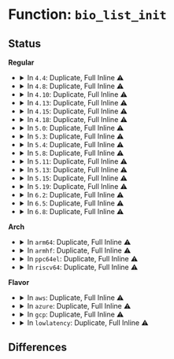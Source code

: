 # Function: <code>bio_list_init</code>

## Status
<b>Regular</b>
<ul>
<li>
<details>
<summary>In <code>4.4</code>: Duplicate, Full Inline ⚠️</summary>

**Collision:** Static Duplication

**Inline:** Full

**Transformation:** False

**Instances:**

```
In block/bio.c (ffffffff813b0335)
Location: include/linux/bio.h:606
Inline: True
Inline callers:
  - block/bio.c:punt_bios_to_rescuer
  - block/bio.c:punt_bios_to_rescuer
  - block/bio.c:__bioset_create
```
```
In block/blk-core.c (ffffffff813b9c18)
Location: include/linux/bio.h:606
Inline: True
```
```
In block/blk-throttle.c (ffffffff813d948a)
Location: include/linux/bio.h:606
Inline: True
Inline callers:
  - block/blk-throttle.c:throtl_pd_alloc
  - block/blk-throttle.c:throtl_pd_alloc
```
```
In drivers/block/xen-blkfront.c (ffffffff81577dae)
Location: include/linux/bio.h:606
Inline: True
Inline callers:
  - drivers/block/xen-blkfront.c:blkif_recover
```
</details>
</li>
<li>
<details>
<summary>In <code>4.8</code>: Duplicate, Full Inline ⚠️</summary>

**Collision:** Static Duplication

**Inline:** Full

**Transformation:** False

**Instances:**

```
In block/bio.c (ffffffff813f46ac)
Location: include/linux/bio.h:558
Inline: True
Inline callers:
  - block/bio.c:__bioset_create
  - block/bio.c:punt_bios_to_rescuer
  - block/bio.c:punt_bios_to_rescuer
```
```
In block/blk-core.c (ffffffff813fd9f8)
Location: include/linux/bio.h:558
Inline: True
```
```
In block/blk-throttle.c (ffffffff8141f9ec)
Location: include/linux/bio.h:558
Inline: True
Inline callers:
  - block/blk-throttle.c:blk_throtl_dispatch_work_fn
  - block/blk-throttle.c:throtl_pd_alloc
  - block/blk-throttle.c:throtl_pd_alloc
```
```
In drivers/block/xen-blkfront.c (ffffffff815ce136)
Location: include/linux/bio.h:558
Inline: True
Inline callers:
  - drivers/block/xen-blkfront.c:blkfront_resume
```
</details>
</li>
<li>
<details>
<summary>In <code>4.10</code>: Duplicate, Full Inline ⚠️</summary>

**Collision:** Static Duplication

**Inline:** Full

**Transformation:** False

**Instances:**

```
In block/bio.c (ffffffff8140e09c)
Location: include/linux/bio.h:560
Inline: True
Inline callers:
  - block/bio.c:__bioset_create
  - block/bio.c:punt_bios_to_rescuer
  - block/bio.c:punt_bios_to_rescuer
```
```
In block/blk-core.c (ffffffff81417338)
Location: include/linux/bio.h:560
Inline: True
```
```
In block/blk-throttle.c (ffffffff8143c4dc)
Location: include/linux/bio.h:560
Inline: True
Inline callers:
  - block/blk-throttle.c:blk_throtl_dispatch_work_fn
  - block/blk-throttle.c:throtl_pd_alloc
  - block/blk-throttle.c:throtl_pd_alloc
```
```
In drivers/block/xen-blkfront.c (ffffffff815facf4)
Location: include/linux/bio.h:560
Inline: True
Inline callers:
  - drivers/block/xen-blkfront.c:blkfront_resume
```
```
In drivers/md/dm.c (ffffffff817339ca)
Location: include/linux/bio.h:560
Inline: True
Inline callers:
  - drivers/md/dm.c:flush_current_bio_list
```
</details>
</li>
<li>
<details>
<summary>In <code>4.13</code>: Duplicate, Full Inline ⚠️</summary>

**Collision:** Static Duplication

**Inline:** Full

**Transformation:** False

**Instances:**

```
In block/bio.c (ffffffff8141bce3)
Location: include/linux/bio.h:579
Inline: True
Inline callers:
  - block/bio.c:bioset_create
  - block/bio.c:punt_bios_to_rescuer
  - block/bio.c:punt_bios_to_rescuer
  - block/bio.c:punt_bios_to_rescuer
```
```
In block/blk-core.c (ffffffff81425070)
Location: include/linux/bio.h:579
Inline: True
```
```
In block/blk-throttle.c (ffffffff8144b520)
Location: include/linux/bio.h:579
Inline: True
Inline callers:
  - block/blk-throttle.c:blk_throtl_dispatch_work_fn
  - block/blk-throttle.c:throtl_pd_alloc
  - block/blk-throttle.c:throtl_pd_alloc
```
```
In drivers/block/xen-blkfront.c (ffffffff8160eacd)
Location: include/linux/bio.h:579
Inline: True
Inline callers:
  - drivers/block/xen-blkfront.c:blkfront_resume
```
```
In drivers/md/dm.c (ffffffff8174dc81)
Location: include/linux/bio.h:579
Inline: True
```
</details>
</li>
<li>
<details>
<summary>In <code>4.15</code>: Duplicate, Full Inline ⚠️</summary>

**Collision:** Static Duplication

**Inline:** Full

**Transformation:** False

**Instances:**

```
In block/bio.c (ffffffff81446993)
Location: include/linux/bio.h:583
Inline: True
Inline callers:
  - block/bio.c:bioset_create
  - block/bio.c:punt_bios_to_rescuer
  - block/bio.c:punt_bios_to_rescuer
  - block/bio.c:punt_bios_to_rescuer
```
```
In block/blk-core.c (ffffffff81450140)
Location: include/linux/bio.h:583
Inline: True
```
```
In block/blk-throttle.c (ffffffff81476010)
Location: include/linux/bio.h:583
Inline: True
Inline callers:
  - block/blk-throttle.c:blk_throtl_dispatch_work_fn
  - block/blk-throttle.c:throtl_pd_alloc
  - block/blk-throttle.c:throtl_pd_alloc
```
```
In drivers/block/xen-blkfront.c (ffffffff8167734d)
Location: include/linux/bio.h:583
Inline: True
Inline callers:
  - drivers/block/xen-blkfront.c:blkfront_resume
```
```
In drivers/md/dm.c (ffffffff817bfd0a)
Location: include/linux/bio.h:583
Inline: True
```
</details>
</li>
<li>
<details>
<summary>In <code>4.18</code>: Duplicate, Full Inline ⚠️</summary>

**Collision:** Static Duplication

**Inline:** Full

**Transformation:** False

**Instances:**

```
In block/bio.c (ffffffff8147981b)
Location: include/linux/bio.h:626
Inline: True
Inline callers:
  - block/bio.c:bioset_init
  - block/bio.c:punt_bios_to_rescuer
  - block/bio.c:punt_bios_to_rescuer
  - block/bio.c:punt_bios_to_rescuer
```
```
In block/blk-core.c (ffffffff81483407)
Location: include/linux/bio.h:626
Inline: True
Inline callers:
  - block/blk-core.c:generic_make_request
  - block/blk-core.c:generic_make_request
  - block/blk-core.c:generic_make_request
  - block/blk-core.c:generic_make_request
```
```
In block/blk-throttle.c (ffffffff814aa601)
Location: include/linux/bio.h:626
Inline: True
Inline callers:
  - block/blk-throttle.c:blk_throtl_dispatch_work_fn
  - block/blk-throttle.c:throtl_pd_alloc
  - block/blk-throttle.c:throtl_pd_alloc
```
```
In drivers/block/xen-blkfront.c (ffffffff816af296)
Location: include/linux/bio.h:626
Inline: True
Inline callers:
  - drivers/block/xen-blkfront.c:blkfront_resume
```
</details>
</li>
<li>
<details>
<summary>In <code>5.0</code>: Duplicate, Full Inline ⚠️</summary>

**Collision:** Static Duplication

**Inline:** Full

**Transformation:** False

**Instances:**

```
In block/bio.c (ffffffff8149787b)
Location: include/linux/bio.h:588
Inline: True
Inline callers:
  - block/bio.c:bioset_init
  - block/bio.c:punt_bios_to_rescuer
  - block/bio.c:punt_bios_to_rescuer
  - block/bio.c:punt_bios_to_rescuer
```
```
In block/blk-core.c (ffffffff8149ebcd)
Location: include/linux/bio.h:588
Inline: True
Inline callers:
  - block/blk-core.c:generic_make_request
  - block/blk-core.c:generic_make_request
  - block/blk-core.c:generic_make_request
  - block/blk-core.c:generic_make_request
```
```
In block/blk-throttle.c (ffffffff814c4a3d)
Location: include/linux/bio.h:588
Inline: True
Inline callers:
  - block/blk-throttle.c:blk_throtl_dispatch_work_fn
  - block/blk-throttle.c:throtl_pd_alloc
  - block/blk-throttle.c:throtl_pd_alloc
```
```
In drivers/block/xen-blkfront.c (ffffffff816d3ac6)
Location: include/linux/bio.h:588
Inline: True
Inline callers:
  - drivers/block/xen-blkfront.c:blkfront_resume
```
</details>
</li>
<li>
<details>
<summary>In <code>5.3</code>: Duplicate, Full Inline ⚠️</summary>

**Collision:** Static Duplication

**Inline:** Full

**Transformation:** False

**Instances:**

```
In block/bio.c (ffffffff814c521a)
Location: include/linux/bio.h:584
Inline: True
Inline callers:
  - block/bio.c:bioset_init
  - block/bio.c:punt_bios_to_rescuer
  - block/bio.c:punt_bios_to_rescuer
  - block/bio.c:punt_bios_to_rescuer
```
```
In block/blk-core.c (ffffffff814ccc38)
Location: include/linux/bio.h:584
Inline: True
```
```
In block/blk-cgroup.c (ffffffff814efe9a)
Location: include/linux/bio.h:584
Inline: True
Inline callers:
  - block/blk-cgroup.c:blkg_alloc
  - block/blk-cgroup.c:blkg_async_bio_workfn
```
```
In block/blk-throttle.c (ffffffff814f31e9)
Location: include/linux/bio.h:584
Inline: True
Inline callers:
  - block/blk-throttle.c:blk_throtl_dispatch_work_fn
  - block/blk-throttle.c:throtl_pd_alloc
  - block/blk-throttle.c:throtl_pd_alloc
```
```
In drivers/block/xen-blkfront.c (ffffffff8170f596)
Location: include/linux/bio.h:584
Inline: True
Inline callers:
  - drivers/block/xen-blkfront.c:blkfront_resume
```
</details>
</li>
<li>
<details>
<summary>In <code>5.4</code>: Duplicate, Full Inline ⚠️</summary>

**Collision:** Static Duplication

**Inline:** Full

**Transformation:** False

**Instances:**

```
In block/bio.c (ffffffff814de12a)
Location: include/linux/bio.h:585
Inline: True
Inline callers:
  - block/bio.c:bioset_init
  - block/bio.c:punt_bios_to_rescuer
  - block/bio.c:punt_bios_to_rescuer
  - block/bio.c:punt_bios_to_rescuer
```
```
In block/blk-core.c (ffffffff814e5e68)
Location: include/linux/bio.h:585
Inline: True
```
```
In block/blk-cgroup.c (ffffffff8150934a)
Location: include/linux/bio.h:585
Inline: True
Inline callers:
  - block/blk-cgroup.c:blkg_alloc
  - block/blk-cgroup.c:blkg_async_bio_workfn
```
```
In block/blk-throttle.c (ffffffff8150c789)
Location: include/linux/bio.h:585
Inline: True
Inline callers:
  - block/blk-throttle.c:blk_throtl_dispatch_work_fn
  - block/blk-throttle.c:throtl_pd_alloc
  - block/blk-throttle.c:throtl_pd_alloc
```
```
In drivers/block/xen-blkfront.c (ffffffff81733896)
Location: include/linux/bio.h:585
Inline: True
Inline callers:
  - drivers/block/xen-blkfront.c:blkfront_resume
```
</details>
</li>
<li>
<details>
<summary>In <code>5.8</code>: Duplicate, Full Inline ⚠️</summary>

**Collision:** Static Duplication

**Inline:** Full

**Transformation:** False

**Instances:**

```
In block/bio.c (ffffffff8153eb34)
Location: include/linux/bio.h:575
Inline: True
Inline callers:
  - block/bio.c:bioset_init
  - block/bio.c:punt_bios_to_rescuer
  - block/bio.c:punt_bios_to_rescuer
  - block/bio.c:punt_bios_to_rescuer
```
```
In block/blk-core.c (ffffffff81545066)
Location: include/linux/bio.h:575
Inline: True
```
```
In block/blk-cgroup.c (ffffffff8156a5ad)
Location: include/linux/bio.h:575
Inline: True
Inline callers:
  - block/blk-cgroup.c:blkg_alloc
  - block/blk-cgroup.c:blkg_async_bio_workfn
```
```
In block/blk-throttle.c (ffffffff8156cb06)
Location: include/linux/bio.h:575
Inline: True
Inline callers:
  - block/blk-throttle.c:blk_throtl_dispatch_work_fn
  - block/blk-throttle.c:throtl_pd_alloc
  - block/blk-throttle.c:throtl_pd_alloc
```
```
In drivers/block/xen-blkfront.c (ffffffff817f0bf6)
Location: include/linux/bio.h:575
Inline: True
Inline callers:
  - drivers/block/xen-blkfront.c:blkfront_resume
```
</details>
</li>
<li>
<details>
<summary>In <code>5.11</code>: Duplicate, Full Inline ⚠️</summary>

**Collision:** Static Duplication

**Inline:** Full

**Transformation:** False

**Instances:**

```
In block/bio.c (ffffffff8155b344)
Location: include/linux/bio.h:577
Inline: True
Inline callers:
  - block/bio.c:bioset_init
  - block/bio.c:punt_bios_to_rescuer
  - block/bio.c:punt_bios_to_rescuer
  - block/bio.c:punt_bios_to_rescuer
```
```
In block/blk-core.c (ffffffff8156156d)
Location: include/linux/bio.h:577
Inline: True
Inline callers:
  - block/blk-core.c:__submit_bio_noacct
  - block/blk-core.c:__submit_bio_noacct
  - block/blk-core.c:__submit_bio_noacct
  - block/blk-core.c:__submit_bio_noacct
```
```
In block/blk-cgroup.c (ffffffff8158500a)
Location: include/linux/bio.h:577
Inline: True
Inline callers:
  - block/blk-cgroup.c:blkg_alloc
  - block/blk-cgroup.c:blkg_async_bio_workfn
```
```
In block/blk-throttle.c (ffffffff81587576)
Location: include/linux/bio.h:577
Inline: True
Inline callers:
  - block/blk-throttle.c:blk_throtl_dispatch_work_fn
  - block/blk-throttle.c:throtl_pd_alloc
  - block/blk-throttle.c:throtl_pd_alloc
```
```
In drivers/block/xen-blkfront.c (ffffffff81805506)
Location: include/linux/bio.h:577
Inline: True
Inline callers:
  - drivers/block/xen-blkfront.c:blkfront_resume
```
</details>
</li>
<li>
<details>
<summary>In <code>5.13</code>: Duplicate, Full Inline ⚠️</summary>

**Collision:** Static Duplication

**Inline:** Full

**Transformation:** False

**Instances:**

```
In block/bio.c (ffffffff81563410)
Location: include/linux/bio.h:580
Inline: True
Inline callers:
  - block/bio.c:bioset_init
  - block/bio.c:punt_bios_to_rescuer
  - block/bio.c:punt_bios_to_rescuer
  - block/bio.c:punt_bios_to_rescuer
```
```
In block/blk-core.c (ffffffff81569cc9)
Location: include/linux/bio.h:580
Inline: True
Inline callers:
  - block/blk-core.c:__submit_bio_noacct
  - block/blk-core.c:__submit_bio_noacct
  - block/blk-core.c:__submit_bio_noacct
  - block/blk-core.c:__submit_bio_noacct
```
```
In block/blk-cgroup.c (ffffffff8158bba1)
Location: include/linux/bio.h:580
Inline: True
Inline callers:
  - block/blk-cgroup.c:blkg_alloc
  - block/blk-cgroup.c:blkg_async_bio_workfn
```
```
In block/blk-throttle.c (ffffffff8158e3c6)
Location: include/linux/bio.h:580
Inline: True
Inline callers:
  - block/blk-throttle.c:blk_throtl_dispatch_work_fn
  - block/blk-throttle.c:throtl_pd_alloc
  - block/blk-throttle.c:throtl_pd_alloc
```
```
In drivers/block/xen-blkfront.c (ffffffff817ea0b6)
Location: include/linux/bio.h:580
Inline: True
Inline callers:
  - drivers/block/xen-blkfront.c:blkfront_resume
```
</details>
</li>
<li>
<details>
<summary>In <code>5.15</code>: Duplicate, Full Inline ⚠️</summary>

**Collision:** Static Duplication

**Inline:** Full

**Transformation:** False

**Instances:**

```
In block/bio.c (ffffffff815c7d40)
Location: include/linux/bio.h:541
Inline: True
Inline callers:
  - block/bio.c:bioset_init
  - block/bio.c:punt_bios_to_rescuer
  - block/bio.c:punt_bios_to_rescuer
  - block/bio.c:punt_bios_to_rescuer
```
```
In block/blk-core.c (ffffffff815cd67f)
Location: include/linux/bio.h:541
Inline: True
Inline callers:
  - block/blk-core.c:__submit_bio_noacct
  - block/blk-core.c:__submit_bio_noacct
  - block/blk-core.c:__submit_bio_noacct
  - block/blk-core.c:__submit_bio_noacct
```
```
In block/blk-cgroup.c (ffffffff815f0f4e)
Location: include/linux/bio.h:541
Inline: True
Inline callers:
  - block/blk-cgroup.c:blkg_alloc
  - block/blk-cgroup.c:blkg_async_bio_workfn
```
```
In block/blk-throttle.c (ffffffff815f40f3)
Location: include/linux/bio.h:541
Inline: True
Inline callers:
  - block/blk-throttle.c:blk_throtl_dispatch_work_fn
  - block/blk-throttle.c:throtl_pd_alloc
  - block/blk-throttle.c:throtl_pd_alloc
```
```
In drivers/block/xen-blkfront.c (ffffffff818767e6)
Location: include/linux/bio.h:541
Inline: True
Inline callers:
  - drivers/block/xen-blkfront.c:blkfront_resume
```
</details>
</li>
<li>
<details>
<summary>In <code>5.19</code>: Duplicate, Full Inline ⚠️</summary>

**Collision:** Static Duplication

**Inline:** Full

**Transformation:** False

**Instances:**

```
In block/bio.c (ffffffff81672a78)
Location: include/linux/bio.h:534
Inline: True
Inline callers:
  - block/bio.c:bioset_init
  - block/bio.c:punt_bios_to_rescuer
  - block/bio.c:punt_bios_to_rescuer
  - block/bio.c:punt_bios_to_rescuer
```
```
In block/blk-core.c (ffffffff81678d21)
Location: include/linux/bio.h:534
Inline: True
Inline callers:
  - block/blk-core.c:__submit_bio_noacct
  - block/blk-core.c:__submit_bio_noacct
  - block/blk-core.c:__submit_bio_noacct
  - block/blk-core.c:__submit_bio_noacct
```
```
In block/blk-cgroup.c (ffffffff816a2eb7)
Location: include/linux/bio.h:534
Inline: True
Inline callers:
  - block/blk-cgroup.c:blkg_alloc
  - block/blk-cgroup.c:blkg_async_bio_workfn
```
```
In block/blk-throttle.c (ffffffff816a67c7)
Location: include/linux/bio.h:534
Inline: True
Inline callers:
  - block/blk-throttle.c:blk_throtl_dispatch_work_fn
  - block/blk-throttle.c:throtl_pd_alloc
  - block/blk-throttle.c:throtl_pd_alloc
```
```
In drivers/block/xen-blkfront.c (ffffffff819be9a5)
Location: include/linux/bio.h:534
Inline: True
Inline callers:
  - drivers/block/xen-blkfront.c:blkfront_resume
```
</details>
</li>
<li>
<details>
<summary>In <code>6.2</code>: Duplicate, Full Inline ⚠️</summary>

**Collision:** Static Duplication

**Inline:** Full

**Transformation:** False

**Instances:**

```
In block/bio.c (ffffffff8172e538)
Location: include/linux/bio.h:534
Inline: True
Inline callers:
  - block/bio.c:bioset_init
  - block/bio.c:punt_bios_to_rescuer
  - block/bio.c:punt_bios_to_rescuer
  - block/bio.c:punt_bios_to_rescuer
```
```
In block/blk-core.c (ffffffff817351c1)
Location: include/linux/bio.h:534
Inline: True
Inline callers:
  - block/blk-core.c:__submit_bio_noacct
  - block/blk-core.c:__submit_bio_noacct
  - block/blk-core.c:__submit_bio_noacct
  - block/blk-core.c:__submit_bio_noacct
```
```
In block/blk-cgroup.c (ffffffff81761485)
Location: include/linux/bio.h:534
Inline: True
Inline callers:
  - block/blk-cgroup.c:blkg_alloc
  - block/blk-cgroup.c:blkg_async_bio_workfn
```
```
In block/blk-throttle.c (ffffffff817657e7)
Location: include/linux/bio.h:534
Inline: True
Inline callers:
  - block/blk-throttle.c:blk_throtl_dispatch_work_fn
  - block/blk-throttle.c:throtl_pd_alloc
  - block/blk-throttle.c:throtl_pd_alloc
```
```
In drivers/block/xen-blkfront.c (ffffffff81b340e5)
Location: include/linux/bio.h:534
Inline: True
Inline callers:
  - drivers/block/xen-blkfront.c:blkfront_resume
```
</details>
</li>
<li>
<details>
<summary>In <code>6.5</code>: Duplicate, Full Inline ⚠️</summary>

**Collision:** Static Duplication

**Inline:** Full

**Transformation:** False

**Instances:**

```
In block/bio.c (ffffffff8176a808)
Location: include/linux/bio.h:547
Inline: True
Inline callers:
  - block/bio.c:bioset_init
  - block/bio.c:punt_bios_to_rescuer
  - block/bio.c:punt_bios_to_rescuer
  - block/bio.c:punt_bios_to_rescuer
```
```
In block/blk-core.c (ffffffff8177173e)
Location: include/linux/bio.h:547
Inline: True
Inline callers:
  - block/blk-core.c:__submit_bio_noacct
  - block/blk-core.c:__submit_bio_noacct
  - block/blk-core.c:__submit_bio_noacct
  - block/blk-core.c:__submit_bio_noacct
```
```
In block/blk-cgroup.c (ffffffff8179fc27)
Location: include/linux/bio.h:547
Inline: True
Inline callers:
  - block/blk-cgroup.c:blkg_alloc
  - block/blk-cgroup.c:blkg_async_bio_workfn
```
```
In block/blk-throttle.c (ffffffff817a48aa)
Location: include/linux/bio.h:547
Inline: True
Inline callers:
  - block/blk-throttle.c:blk_throtl_dispatch_work_fn
  - block/blk-throttle.c:throtl_pd_alloc
  - block/blk-throttle.c:throtl_pd_alloc
```
```
In drivers/block/xen-blkfront.c (ffffffff81b875e5)
Location: include/linux/bio.h:547
Inline: True
Inline callers:
  - drivers/block/xen-blkfront.c:blkfront_resume
```
</details>
</li>
<li>
<details>
<summary>In <code>6.8</code>: Duplicate, Full Inline ⚠️</summary>

**Collision:** Static Duplication

**Inline:** Full

**Transformation:** False

**Instances:**

```
In block/bio.c (ffffffff817acc68)
Location: include/linux/bio.h:562
Inline: True
Inline callers:
  - block/bio.c:bioset_init
  - block/bio.c:punt_bios_to_rescuer
  - block/bio.c:punt_bios_to_rescuer
  - block/bio.c:punt_bios_to_rescuer
```
```
In block/blk-core.c (ffffffff817b3a7e)
Location: include/linux/bio.h:562
Inline: True
Inline callers:
  - block/blk-core.c:__submit_bio_noacct
  - block/blk-core.c:__submit_bio_noacct
  - block/blk-core.c:__submit_bio_noacct
  - block/blk-core.c:__submit_bio_noacct
```
```
In block/blk-cgroup.c (ffffffff817e3729)
Location: include/linux/bio.h:562
Inline: True
Inline callers:
  - block/blk-cgroup.c:blkg_alloc
  - block/blk-cgroup.c:blkg_async_bio_workfn
```
```
In block/blk-throttle.c (ffffffff817e8477)
Location: include/linux/bio.h:562
Inline: True
Inline callers:
  - block/blk-throttle.c:blk_throtl_dispatch_work_fn
  - block/blk-throttle.c:throtl_pd_alloc
  - block/blk-throttle.c:throtl_pd_alloc
```
```
In drivers/block/xen-blkfront.c (ffffffff81bdb495)
Location: include/linux/bio.h:562
Inline: True
Inline callers:
  - drivers/block/xen-blkfront.c:blkfront_resume
```
</details>
</li>
</ul>
<b>Arch</b>
<ul>
<li>
<details>
<summary>In <code>arm64</code>: Duplicate, Full Inline ⚠️</summary>

**Collision:** Static Duplication

**Inline:** Full

**Transformation:** False

**Instances:**

```
In block/bio.c (ffff8000105da7d8)
Location: include/linux/bio.h:585
Inline: True
Inline callers:
  - block/bio.c:bioset_init
  - block/bio.c:punt_bios_to_rescuer
  - block/bio.c:punt_bios_to_rescuer
  - block/bio.c:punt_bios_to_rescuer
```
```
In block/blk-core.c (ffff8000105e3450)
Location: include/linux/bio.h:585
Inline: True
```
```
In block/blk-cgroup.c (ffff80001060bfe4)
Location: include/linux/bio.h:585
Inline: True
Inline callers:
  - block/blk-cgroup.c:blkg_alloc
  - block/blk-cgroup.c:blkg_async_bio_workfn
```
```
In block/blk-throttle.c (ffff80001060ff30)
Location: include/linux/bio.h:585
Inline: True
Inline callers:
  - block/blk-throttle.c:throtl_pd_alloc
  - block/blk-throttle.c:throtl_pd_alloc
```
```
In drivers/block/xen-blkfront.c (ffff8000109282ec)
Location: include/linux/bio.h:585
Inline: True
Inline callers:
  - drivers/block/xen-blkfront.c:blkfront_resume
```
</details>
</li>
<li>
<details>
<summary>In <code>armhf</code>: Duplicate, Full Inline ⚠️</summary>

**Collision:** Static Duplication

**Inline:** Full

**Transformation:** False

**Instances:**

```
In block/bio.c (c0787b40)
Location: include/linux/bio.h:585
Inline: True
Inline callers:
  - block/bio.c:bioset_init
  - block/bio.c:punt_bios_to_rescuer
  - block/bio.c:punt_bios_to_rescuer
  - block/bio.c:punt_bios_to_rescuer
```
```
In block/blk-core.c (c07907a4)
Location: include/linux/bio.h:585
Inline: True
Inline callers:
  - block/blk-core.c:generic_make_request
  - block/blk-core.c:generic_make_request
  - block/blk-core.c:generic_make_request
  - block/blk-core.c:generic_make_request
```
```
In block/blk-cgroup.c (c07b7a40)
Location: include/linux/bio.h:585
Inline: True
Inline callers:
  - block/blk-cgroup.c:blkg_alloc
  - block/blk-cgroup.c:blkg_async_bio_workfn
```
```
In block/blk-throttle.c (c07ba6f8)
Location: include/linux/bio.h:585
Inline: True
Inline callers:
  - block/blk-throttle.c:blk_throtl_dispatch_work_fn
  - block/blk-throttle.c:throtl_pd_alloc
  - block/blk-throttle.c:throtl_pd_alloc
```
</details>
</li>
<li>
<details>
<summary>In <code>ppc64el</code>: Duplicate, Full Inline ⚠️</summary>

**Collision:** Static Duplication

**Inline:** Full

**Transformation:** False

**Instances:**

```
In block/bio.c (c00000000076ac6c)
Location: include/linux/bio.h:585
Inline: True
Inline callers:
  - block/bio.c:bioset_init
  - block/bio.c:punt_bios_to_rescuer
  - block/bio.c:punt_bios_to_rescuer
  - block/bio.c:punt_bios_to_rescuer
```
```
In block/blk-core.c (c000000000776d24)
Location: include/linux/bio.h:585
Inline: True
```
```
In block/blk-cgroup.c (c0000000007a8e58)
Location: include/linux/bio.h:585
Inline: True
Inline callers:
  - block/blk-cgroup.c:blkg_alloc
  - block/blk-cgroup.c:blkg_async_bio_workfn
```
```
In block/blk-throttle.c (c0000000007adcf0)
Location: include/linux/bio.h:585
Inline: True
Inline callers:
  - block/blk-throttle.c:blk_throtl_dispatch_work_fn
  - block/blk-throttle.c:throtl_pd_alloc
  - block/blk-throttle.c:throtl_pd_alloc
```
</details>
</li>
<li>
<details>
<summary>In <code>riscv64</code>: Duplicate, Full Inline ⚠️</summary>

**Collision:** Static Duplication

**Inline:** Full

**Transformation:** False

**Instances:**

```
In block/bio.c (ffffffe00041ddc8)
Location: include/linux/bio.h:585
Inline: True
Inline callers:
  - block/bio.c:bioset_init
  - block/bio.c:punt_bios_to_rescuer
  - block/bio.c:punt_bios_to_rescuer
  - block/bio.c:punt_bios_to_rescuer
```
```
In block/blk-core.c (ffffffe000424fd4)
Location: include/linux/bio.h:585
Inline: True
```
```
In block/blk-cgroup.c (ffffffe000444e7a)
Location: include/linux/bio.h:585
Inline: True
Inline callers:
  - block/blk-cgroup.c:blkg_alloc
  - block/blk-cgroup.c:blkg_async_bio_workfn
```
```
In block/blk-throttle.c (ffffffe00044817e)
Location: include/linux/bio.h:585
Inline: True
Inline callers:
  - block/blk-throttle.c:blk_throtl_dispatch_work_fn
  - block/blk-throttle.c:throtl_pd_alloc
  - block/blk-throttle.c:throtl_pd_alloc
```
</details>
</li>
</ul>
<b>Flavor</b>
<ul>
<li>
<details>
<summary>In <code>aws</code>: Duplicate, Full Inline ⚠️</summary>

**Collision:** Static Duplication

**Inline:** Full

**Transformation:** False

**Instances:**

```
In block/bio.c (ffffffff814d670a)
Location: include/linux/bio.h:585
Inline: True
Inline callers:
  - block/bio.c:bioset_init
  - block/bio.c:punt_bios_to_rescuer
  - block/bio.c:punt_bios_to_rescuer
  - block/bio.c:punt_bios_to_rescuer
```
```
In block/blk-core.c (ffffffff814de448)
Location: include/linux/bio.h:585
Inline: True
```
```
In block/blk-cgroup.c (ffffffff8150192a)
Location: include/linux/bio.h:585
Inline: True
Inline callers:
  - block/blk-cgroup.c:blkg_alloc
  - block/blk-cgroup.c:blkg_async_bio_workfn
```
```
In block/blk-throttle.c (ffffffff81504d69)
Location: include/linux/bio.h:585
Inline: True
Inline callers:
  - block/blk-throttle.c:blk_throtl_dispatch_work_fn
  - block/blk-throttle.c:throtl_pd_alloc
  - block/blk-throttle.c:throtl_pd_alloc
```
```
In drivers/block/xen-blkfront.c (ffffffff816f9896)
Location: include/linux/bio.h:585
Inline: True
Inline callers:
  - drivers/block/xen-blkfront.c:blkfront_resume
```
```
In drivers/nvme/host/multipath.c (ffffffff8174a593)
Location: include/linux/bio.h:585
Inline: True
Inline callers:
  - drivers/nvme/host/multipath.c:nvme_mpath_alloc_disk
```
</details>
</li>
<li>
<details>
<summary>In <code>azure</code>: Duplicate, Full Inline ⚠️</summary>

**Collision:** Static Duplication

**Inline:** Full

**Transformation:** False

**Instances:**

```
In block/bio.c (ffffffff814c70ca)
Location: include/linux/bio.h:585
Inline: True
Inline callers:
  - block/bio.c:bioset_init
  - block/bio.c:punt_bios_to_rescuer
  - block/bio.c:punt_bios_to_rescuer
  - block/bio.c:punt_bios_to_rescuer
```
```
In block/blk-core.c (ffffffff814cede8)
Location: include/linux/bio.h:585
Inline: True
```
```
In block/blk-cgroup.c (ffffffff814f1e3a)
Location: include/linux/bio.h:585
Inline: True
Inline callers:
  - block/blk-cgroup.c:blkg_alloc
  - block/blk-cgroup.c:blkg_async_bio_workfn
```
```
In block/blk-throttle.c (ffffffff814f5229)
Location: include/linux/bio.h:585
Inline: True
Inline callers:
  - block/blk-throttle.c:blk_throtl_dispatch_work_fn
  - block/blk-throttle.c:throtl_pd_alloc
  - block/blk-throttle.c:throtl_pd_alloc
```
```
In drivers/nvme/host/multipath.c (ffffffff8172c173)
Location: include/linux/bio.h:585
Inline: True
Inline callers:
  - drivers/nvme/host/multipath.c:nvme_mpath_alloc_disk
```
</details>
</li>
<li>
<details>
<summary>In <code>gcp</code>: Duplicate, Full Inline ⚠️</summary>

**Collision:** Static Duplication

**Inline:** Full

**Transformation:** False

**Instances:**

```
In block/bio.c (ffffffff814d279a)
Location: include/linux/bio.h:585
Inline: True
Inline callers:
  - block/bio.c:bioset_init
  - block/bio.c:punt_bios_to_rescuer
  - block/bio.c:punt_bios_to_rescuer
  - block/bio.c:punt_bios_to_rescuer
```
```
In block/blk-core.c (ffffffff814da4d8)
Location: include/linux/bio.h:585
Inline: True
```
```
In block/blk-cgroup.c (ffffffff814fd9ba)
Location: include/linux/bio.h:585
Inline: True
Inline callers:
  - block/blk-cgroup.c:blkg_alloc
  - block/blk-cgroup.c:blkg_async_bio_workfn
```
```
In block/blk-throttle.c (ffffffff81500df9)
Location: include/linux/bio.h:585
Inline: True
Inline callers:
  - block/blk-throttle.c:blk_throtl_dispatch_work_fn
  - block/blk-throttle.c:throtl_pd_alloc
  - block/blk-throttle.c:throtl_pd_alloc
```
```
In drivers/block/xen-blkfront.c (ffffffff81726d56)
Location: include/linux/bio.h:585
Inline: True
Inline callers:
  - drivers/block/xen-blkfront.c:blkfront_resume
```
</details>
</li>
<li>
<details>
<summary>In <code>lowlatency</code>: Duplicate, Full Inline ⚠️</summary>

**Collision:** Static Duplication

**Inline:** Full

**Transformation:** False

**Instances:**

```
In block/bio.c (ffffffff814eb2ba)
Location: include/linux/bio.h:585
Inline: True
Inline callers:
  - block/bio.c:bioset_init
  - block/bio.c:punt_bios_to_rescuer
  - block/bio.c:punt_bios_to_rescuer
  - block/bio.c:punt_bios_to_rescuer
```
```
In block/blk-core.c (ffffffff814f31b8)
Location: include/linux/bio.h:585
Inline: True
```
```
In block/blk-cgroup.c (ffffffff81516f7a)
Location: include/linux/bio.h:585
Inline: True
Inline callers:
  - block/blk-cgroup.c:blkg_alloc
  - block/blk-cgroup.c:blkg_async_bio_workfn
```
```
In block/blk-throttle.c (ffffffff81519879)
Location: include/linux/bio.h:585
Inline: True
Inline callers:
  - block/blk-throttle.c:blk_throtl_dispatch_work_fn
  - block/blk-throttle.c:throtl_pd_alloc
  - block/blk-throttle.c:throtl_pd_alloc
```
```
In drivers/block/xen-blkfront.c (ffffffff817421a6)
Location: include/linux/bio.h:585
Inline: True
Inline callers:
  - drivers/block/xen-blkfront.c:blkfront_resume
```
</details>
</li>
</ul>

## Differences
